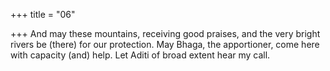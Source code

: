 +++
title = "06"

+++
And may these mountains, receiving good praises, and the very bright  rivers be (there) for our protection.
May Bhaga, the apportioner, come here with capacity (and) help. Let  Aditi of broad extent hear my call.